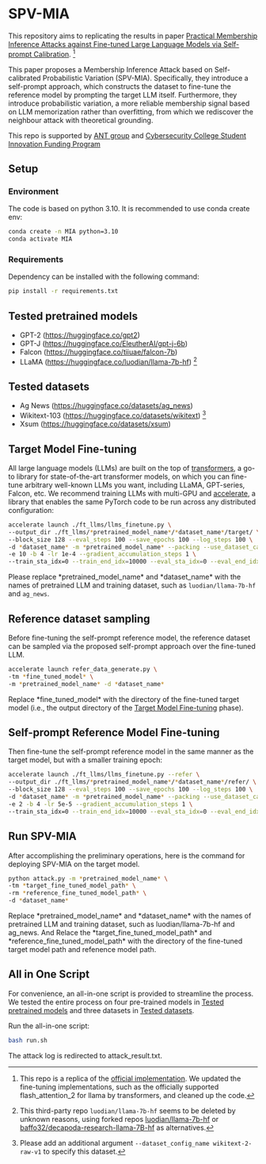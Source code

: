 # SPV-MIA

This repository aims to replicating the results in paper  [Practical Membership Inference Attacks against Fine-tuned Large Language Models via Self-prompt Calibration](https://arxiv.org/abs/2311.06062). [^1]

[^1]: This repo is a replica of the [official implementation](https://github.com/tsinghua-fib-lab/ANeurIPS2024_SPV-MIA). We updated the fine-tuning implementations, such as the officially supported flash_attention_2 for llama by transformers, and cleaned up the code.

This paper proposes a Membership Inference Attack based on Self-calibrated Probabilistic Variation (SPV-MIA). Specifically, they introduce a self-prompt approach, which constructs the dataset to fine-tune the reference model by prompting the target LLM itself. Furthermore, they introduce probabilistic variation, a more reliable membership signal based on LLM memorization rather than overfitting, from which we rediscover the neighbour attack with theoretical grounding.

This repo is supported by [ANT group](https://www.antgroup.com/) and [Cybersecurity College Student Innovation Funding Program](https://zzjh.org.cn/#/)

## Setup

### Environment
The code is based on python 3.10. It is recommended to use conda create env:

```bash
conda create -n MIA python=3.10
conda activate MIA
```

### Requirements

Dependency can be installed with the following command:

```bash
pip install -r requirements.txt
```

## Tested pretrained models
- GPT-2 (https://huggingface.co/gpt2)
- GPT-J (https://huggingface.co/EleutherAI/gpt-j-6b)
- Falcon (https://huggingface.co/tiiuae/falcon-7b)
- LLaMA (https://huggingface.co/luodian/llama-7b-hf) [^2]

[^2]: This third-party repo `luodian/llama-7b-hf` seems to be deleted by unknown reasons, using forked repos [luodian/llama-7b-hf](https://huggingface.co/luodian/llama-7b-hf) or [baffo32/decapoda-research-llama-7B-hf](https://huggingface.co/baffo32/decapoda-research-llama-7B-hf) as alternatives.

## Tested datasets
- Ag News (https://huggingface.co/datasets/ag_news)
- Wikitext-103 (https://huggingface.co/datasets/wikitext) [^3]
- Xsum (https://huggingface.co/datasets/xsum)

[^3]: Please add an additional argument `--dataset_config_name wikitext-2-raw-v1` to specify this dataset.

## Target Model Fine-tuning
  All large language models (LLMs) are built on the top of [transformers](https://huggingface.co/docs/transformers/index), 
  a go-to library for state-of-the-art transformer models, on which you can fine-tune arbitrary well-known LLMs you want,
  including LLaMA, GPT-series, Falcon, etc.
  We recommend training LLMs with multi-GPU and [accelerate](https://huggingface.co/docs/accelerate/index), 
  a library that enables the same PyTorch code to be run across any distributed configuration:
  ```bash
accelerate launch ./ft_llms/llms_finetune.py \
--output_dir ./ft_llms/*pretrained_model_name*/*dataset_name*/target/ \
--block_size 128 --eval_steps 100 --save_epochs 100 --log_steps 100 \
-d *dataset_name* -m *pretrained_model_name* --packing --use_dataset_cache \
-e 10 -b 4 -lr 1e-4 --gradient_accumulation_steps 1 \
--train_sta_idx=0 --train_end_idx=10000 --eval_sta_idx=0 --eval_end_idx=1000
  ```
Please replace \*pretrained_model_name\* and \*dataset_name\* with the names of pretrained LLM and training dataset, such as `luodian/llama-7b-hf` and `ag_news`.

## Reference dataset sampling
  Before fine-tuning the self-prompt reference model, the reference dataset can be sampled via the proposed self-prompt approach over the fine-tuned LLM. 
  ```bash
  accelerate launch refer_data_generate.py \
-tm *fine_tuned_model* \
-m *pretrained_model_name* -d *dataset_name*
  ```
  Replace \*fine_tuned_model\* with the directory of the fine-tuned target model (i.e., the output directory of 
  the [Target Model Fine-tuning](#target-model-fine-tuning) phase). 

## Self-prompt Reference Model Fine-tuning
 Then fine-tune the self-prompt reference model in the same manner as the target model, but with a smaller training epoch:
```bash
accelerate launch ./ft_llms/llms_finetune.py --refer \
--output_dir ./ft_llms/*pretrained_model_name*/*dataset_name*/refer/ \
--block_size 128 --eval_steps 100 --save_epochs 100 --log_steps 100 \
-d *dataset_name* -m *pretrained_model_name* --packing --use_dataset_cache \
-e 2 -b 4 -lr 5e-5 --gradient_accumulation_steps 1 \
--train_sta_idx=0 --train_end_idx=10000 --eval_sta_idx=0 --eval_end_idx=1000
```


## Run SPV-MIA
After accomplishing the preliminary operations, here is the command for deploying SPV-MIA on the target model.
```bash
python attack.py -m *pretrained_model_name* \
-tm *target_fine_tuned_model_path* \
-rm *reference_fine_tuned_model_path* \
-d *dataset_name* 
```
  Replace \*pretrained_model_name\* and \*dataset_name\* with the names of pretrained LLM and training dataset, such as luodian/llama-7b-hf and ag_news. And Relace the \*target_fine_tuned_model_path\* and \*reference_fine_tuned_model_path\* with the directory of the fine-tuned target model path and refenence model path. 

## All in One Script
For convenience, an all-in-one script is provided to streamline the process. We tested the entire process on four pre-trained models in [Tested pretrained models](#tested-pretrained-models) and three datasets in [Tested datasets](#tested-datasets).

Run the all-in-one script:
```bash
bash run.sh
```
The attack log is redirected to attack_result.txt.